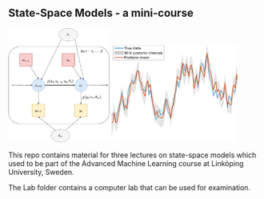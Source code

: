 ## State-Space Models - a mini-course     

<img src="StateSpaceWithControlPlate.png" width="40%" class="center" alt = "Graphical model state space"> <img src="StateUncertaintyCrop.png" width="50%" class="center" alt = "Graphical model state space">

This repo contains material for three lectures on state-space models which used to be part of the Advanced Machine Learning course at Linköping University, Sweden.

The Lab folder contains a computer lab that can be used for examination.